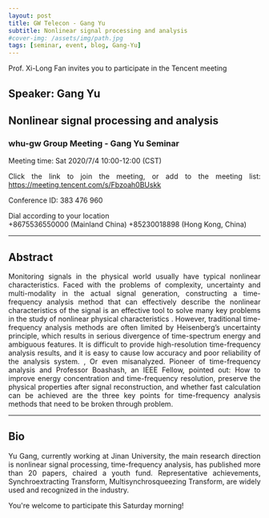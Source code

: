 ```yaml
---
layout: post
title: GW Telecon - Gang Yu
subtitle: Nonlinear signal processing and analysis
#cover-img: /assets/img/path.jpg
tags: [seminar, event, blog, Gang-Yu]
---
```


<style>
body {
text-align: justify}
</style>

Prof. Xi-Long Fan invites you to participate in the Tencent meeting

## Speaker: Gang Yu

## Nonlinear signal processing and analysis

### whu-gw Group Meeting - Gang Yu Seminar

Meeting time: Sat 2020/7/4 10:00-12:00 (CST)

Click the link to join the meeting, or add to the meeting list:
https://meeting.tencent.com/s/Fbzoah0BUskk

Conference ID: 383 476 960

Dial according to your location  
   +8675536550000 (Mainland China)
   +85230018898 (Hong Kong, China)

______________________________

## Abstract

Monitoring signals in the physical world usually have typical nonlinear characteristics. Faced with the problems of complexity, uncertainty and multi-modality in the actual signal generation, constructing a time-frequency analysis method that can effectively describe the nonlinear characteristics of the signal is an effective tool to solve many key problems in the study of nonlinear physical characteristics . However, traditional time-frequency analysis methods are often limited by Heisenberg’s uncertainty principle, which results in serious divergence of time-spectrum energy and ambiguous features. It is difficult to provide high-resolution time-frequency analysis results, and it is easy to cause low accuracy and poor reliability of the analysis system. , Or even misanalyzed. Pioneer of time-frequency analysis and Professor Boashash, an IEEE Fellow, pointed out: How to improve energy concentration and time-frequency resolution, preserve the physical properties after signal reconstruction, and whether fast calculation can be achieved are the three key points for time-frequency analysis methods that need to be broken through problem.

______________________________

## Bio
Yu Gang, currently working at Jinan University, the main research direction is nonlinear signal processing, time-frequency analysis, has published more than 20 papers, chaired a youth fund. Representative achievements, Synchroextracting Transform, Multisynchrosqueezing Transform, are widely used and recognized in the industry.

You're welcome to participate this Saturday morning!
